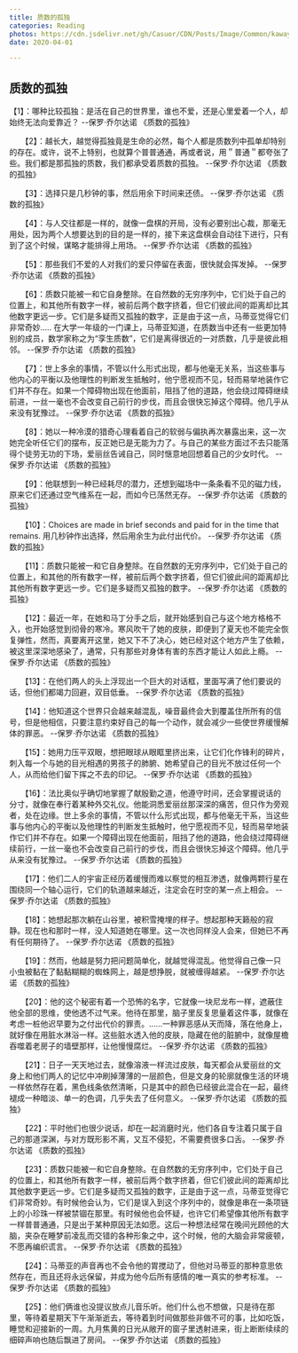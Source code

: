 ```yaml
---
title: 质数的孤独
categories: Reading
photos: https://cdn.jsdelivr.net/gh/Casuor/CDN/Posts/Image/Common/kawayi.jpg
date: 2020-04-01

---
```


## 质数的孤独
【1】：哪种比较孤独：是活在自己的世界里，谁也不爱，还是心里爱着一个人，却始终无法向爱靠近？ --保罗·乔尔达诺 《质数的孤独》



　　【2】：越长大，越觉得孤独竟是生命的必然，每个人都是质数列中孤单却特别的存在。或许，说不上特别，也就算个普普通通，再或者说，用＂普通＂都夸张了些。我们都是那孤独的质数，我们都承受着质数的孤独。 --保罗·乔尔达诺 《质数的孤独》



　　【3】：选择只是几秒钟的事，然后用余下时间来还债。 --保罗·乔尔达诺 《质数的孤独》



　　【4】：与人交往都是一样的，就像一盘棋的开局，没有必要别出心裁，那毫无用处，因为两个人想要达到的目的是一样的，接下来这盘棋会自动往下进行，只有到了这个时候，谋略才能排得上用场。 --保罗·乔尔达诺 《质数的孤独》



　　【5】：那些我们不爱的人对我们的爱只停留在表面，很快就会挥发掉。 --保罗·乔尔达诺 《质数的孤独》



　　【6】：质数只能被一和它自身整除。在自然数的无穷序列中，它们处于自己的位置上，和其他所有数字一样，被前后两个数字挤着，但它们彼此间的距离却比其他数字更远一步。它们是多疑而又孤独的数字，正是由于这一点，马蒂亚觉得它们非常奇妙..... 在大学一年级的一门课上，马蒂亚知道，在质数当中还有一些更加特别的成员，数学家称之为“孪生质数”，它们是离得很近的一对质数，几乎是彼此相邻。 --保罗·乔尔达诺 《质数的孤独》



　　【7】：世上多余的事情，不管以什么形式出现，都与他毫无关系，当这些事与他内心的平衡以及他理性的判断发生抵触时，他宁愿视而不见，轻而易举地装作它们并不存在。如果一个障碍物出现在他面前，阻挡了他的道路，他会绕过障碍继续前进，一丝一毫也不会改变自己前行的步伐，而且会很快忘掉这个障碍。他几乎从来没有犹豫过。 --保罗·乔尔达诺 《质数的孤独》



　　【8】：她以一种冷漠的猎奇心理看着自己的软弱与偏执再次暴露出来，这一次她完全听任它们的摆布，反正她已是无能为力了。与自己的某些方面过不去只能落得个徒劳无功的下场，爱丽丝告诫自己，同时惬意地回想着自己的少女时代。 --保罗·乔尔达诺 《质数的孤独》



　　【9】：他联想到一种已经耗尽的潜力，还想到磁场中一条条看不见的磁力线，原来它们还通过空气维系在一起，而如今已荡然无存。 --保罗·乔尔达诺 《质数的孤独》



　　【10】：Choices are made in brief seconds and paid for in the time that remains. 用几秒钟作出选择，然后用余生为此付出代价。 --保罗·乔尔达诺 《质数的孤独》



　　【11】：质数只能被一和它自身整除。在自然数的无穷序列中，它们处于自己的位置上，和其他的所有数字一样，被前后两个数字挤着，但它们彼此间的距离却比其他所有数字更远一步。它们是多疑而又孤独的数字。 --保罗·乔尔达诺 《质数的孤独》



　　【12】：最近一年，在她和马丁分手之后，就开始感到自己与这个地方格格不入，也开始感觉到彻骨的寒冷。寒风吹干了她的皮肤，即便到了夏天也不能完全恢复弹性，然而，真要离开这里，她又下不了决心，她已经对这个地方产生了依赖，被这里深深地感染了，通常，只有那些对身体有害的东西才能让人如此上瘾。 --保罗·乔尔达诺 《质数的孤独》



　　【13】：在他们两人的头上浮现出一个巨大的对话框，里面写满了他们要说的话，但他们都竭力回避，双目低垂。 --保罗·乔尔达诺 《质数的孤独》



　　【14】：他知道这个世界只会越来越混乱，噪音最终会大到覆盖住所所有的信号，但是他相信，只要注意约束好自己的每一个动作，就会减少一些使世界缓慢解体的罪恶。 --保罗·乔尔达诺 《质数的孤独》



　　【15】：她用力压平双眼，想把眼球从眼眶里挤出来，让它们化作锋利的碎片，刺入每一个与她的目光相遇的男孩子的肺腑、她希望自己的目光不放过任何一个人，从而给他们留下挥之不去的印记。 --保罗·乔尔达诺 《质数的孤独》



　　【16】：法比奥似乎确切地掌握了献殷勤之道，他遵守时间，还会掌握说话的分寸，就像在奉行着某种外交礼仪。他能洞悉爱丽丝那深深的痛苦，但只作为旁观者，处在边缘。世上多余的事情，不管以什么形式出现，都与他毫无干系，当这些事与他内心的平衡以及他理性的判断发生抵触时，他宁愿视而不见，轻而易举地装作它们并不存在。如果一个障碍出现在他面前，阻挡了他的道路，他会绕过障碍继续前行，一丝一毫也不会改变自己前行的步伐，而且会很快忘掉这个障碍。他几乎从来没有犹豫过。 --保罗·乔尔达诺 《质数的孤独》



　　【17】：他们二人的宇宙正经历着缓慢而难以察觉的相互渗透，就像两颗行星在围绕同一个轴心运行，它们的轨道越来越近，注定会在时空的某一点上相会。 --保罗·乔尔达诺 《质数的孤独》



　　【18】：她想起那次躺在山谷里，被积雪掩埋的样子。想起那种天籁般的寂静。现在也和那时一样，没人知道她在哪里。这一次也同样没人会来，但她已不再有任何期待了。 --保罗·乔尔达诺 《质数的孤独》



　　【19】：然而，他越是努力把问题简单化，就越觉得混乱。他觉得自己像一只小虫被黏在了黏黏糊糊的蜘蛛网上，越是想挣脱，就被缠得越紧。 --保罗·乔尔达诺 《质数的孤独》



　　【20】：他的这个秘密有着一个恐怖的名字，它就像一块尼龙布一样，遮蔽住他全部的思维，使他透不过气来。他待在那里，脑子里反复思量着这件事，就像在考虑一桩他迟早要为之付出代价的罪责。......一种罪恶感从天而降，落在他身上，就好像在用脏水淋浴一样。这些脏水透入他的皮肤，隐藏在他的脏腑中，就像屋檐吞噬着老房子的墙壁那样，让他慢慢腐烂。 --保罗·乔尔达诺 《质数的孤独》



　　【21】：日子一天天地过去，就像溶液一样流过皮肤，每天都会从爱丽丝的文身上和他们两人的记忆中冲刷掉薄薄的一层颜色，但是文身的轮廓就像生活的环境一样依然存在着，黑色线条依然清晰，只是其中的颜色已经彼此混合在一起，最终褪成一种暗淡、单一的色调，几乎失去了任何意义。 --保罗·乔尔达诺 《质数的孤独》



　　【22】：平时他们也很少说话，却在一起消磨时光，他们各自专注着只属于自己的那道深渊，与对方既形影不离，又互不侵犯，不需要费很多口舌。 --保罗·乔尔达诺 《质数的孤独》



　　【23】：质数只能被一和它自身整除。在自然数的无穷序列中，它们处于自己的位置上，和其他所有数字一样，被前后两个数字挤着，但它们彼此间的距离却比其他数字更远一步。它们是多疑而又孤独的数字，正是由于这一点，马蒂亚觉得它们非常奇妙。有时候他会认为，它们是误入到这个序列中的，就像是串在一条项链上的小珍珠一样被禁锢在那里。有时候他也会怀疑，也许它们希望像其他所有数字一样普普通通，只是出于某种原因无法如愿。这后一种想法经常在晚间光顾他的大脑，夹杂在睡梦前凌乱而交错的各种形象之中，这个时候，他的大脑会非常疲顿，不愿再编织谎言。 --保罗·乔尔达诺 《质数的孤独》



　　【24】：马蒂亚的声音再也不会令他的胃搅动了，但他对马蒂亚的那种意思依然存在，而且还将永远保留，并成为他今后所有感情的唯一真实的参考标准。 --保罗·乔尔达诺 《质数的孤独》



　　【25】：他们俩谁也没提议放点儿音乐听。他们什么也不想做，只是待在那里，等待着星期天下午渐渐逝去，等待着到时间做那些非做不可的事，比如吃饭，睡觉和迎接新的一周。九月焦黄的日光从敞开的窗子里透射进来，街上断断续续的细碎声响也随后飘进了房间。 --保罗·乔尔达诺 《质数的孤独》